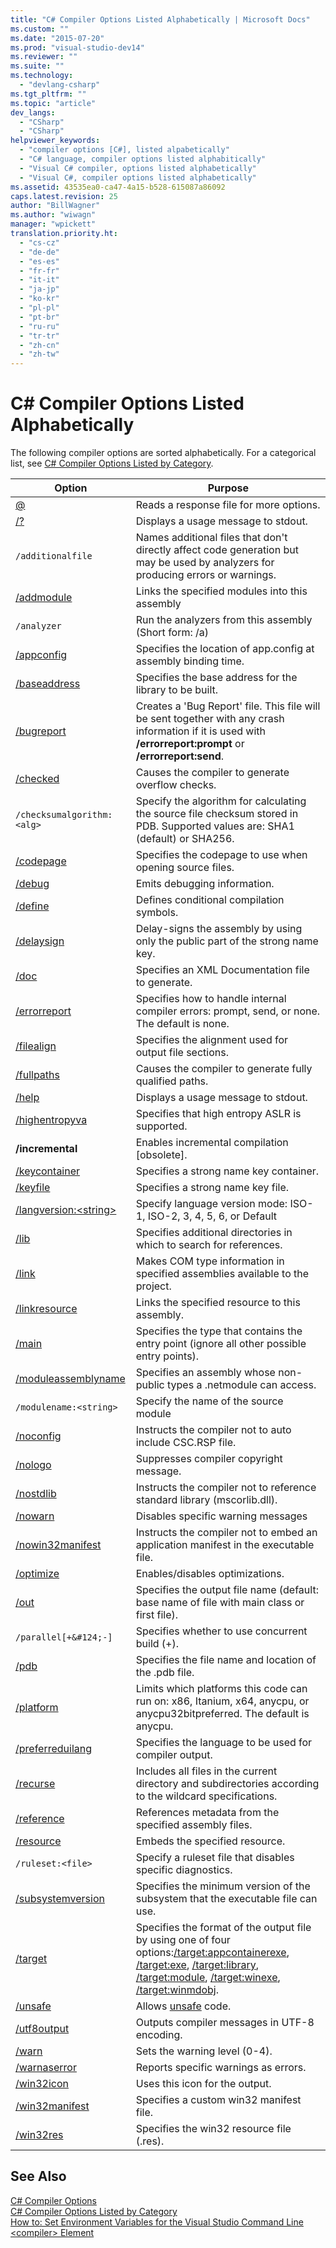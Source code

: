 ```yaml
---
title: "C# Compiler Options Listed Alphabetically | Microsoft Docs"
ms.custom: ""
ms.date: "2015-07-20"
ms.prod: "visual-studio-dev14"
ms.reviewer: ""
ms.suite: ""
ms.technology: 
  - "devlang-csharp"
ms.tgt_pltfrm: ""
ms.topic: "article"
dev_langs: 
  - "CSharp"
  - "CSharp"
helpviewer_keywords: 
  - "compiler options [C#], listed alpabetically"
  - "C# language, compiler options listed alphabitically"
  - "Visual C# compiler, options listed alphabetically"
  - "Visual C#, compiler options listed alphabetically"
ms.assetid: 43535ea0-ca47-4a15-b528-615087a86092
caps.latest.revision: 25
author: "BillWagner"
ms.author: "wiwagn"
manager: "wpickett"
translation.priority.ht: 
  - "cs-cz"
  - "de-de"
  - "es-es"
  - "fr-fr"
  - "it-it"
  - "ja-jp"
  - "ko-kr"
  - "pl-pl"
  - "pt-br"
  - "ru-ru"
  - "tr-tr"
  - "zh-cn"
  - "zh-tw"
---
```

# C# Compiler Options Listed Alphabetically
The following compiler options are sorted alphabetically. For a categorical list, see [C# Compiler Options Listed by Category](../../../csharp/language-reference/compiler-options/listed-by-category.md).  
  
|Option|Purpose|  
|------------|-------------|  
|[@](../../../csharp/language-reference/compiler-options/response-file-compiler-option.md)|Reads a response file for more options.|  
|[/?](../../../csharp/language-reference/compiler-options/help-compiler-option.md)|Displays a usage message to stdout.|  
|`/additionalfile`|Names additional files that don't directly affect code generation but may be used by analyzers for producing errors or warnings.|  
|[/addmodule](../../../csharp/language-reference/compiler-options/addmodule-compiler-option.md)|Links the specified modules into this assembly|  
|`/analyzer`|Run the analyzers from this assembly (Short form: /a)|  
|[/appconfig](../../../csharp/language-reference/compiler-options/appconfig-compiler-option.md)|Specifies the location of app.config at assembly binding time.|  
|[/baseaddress](../../../csharp/language-reference/compiler-options/baseaddress-compiler-option.md)|Specifies the base address for the library to be built.|  
|[/bugreport](../../../csharp/language-reference/compiler-options/bugreport-compiler-option.md)|Creates a 'Bug Report' file. This file will be sent together with any crash information if it is used with **/errorreport:prompt** or **/errorreport:send**.|  
|[/checked](../../../csharp/language-reference/compiler-options/checked-compiler-option.md)|Causes the compiler to generate overflow checks.|  
|`/checksumalgorithm:<alg>`|Specify the algorithm for calculating the source file checksum stored in PDB.  Supported values are: SHA1 (default) or SHA256.|  
|[/codepage](../../../csharp/language-reference/compiler-options/codepage-compiler-option.md)|Specifies the codepage to use when opening source files.|  
|[/debug](../../../csharp/language-reference/compiler-options/debug-compiler-option.md)|Emits debugging information.|  
|[/define](../../../csharp/language-reference/compiler-options/define-compiler-option.md)|Defines conditional compilation symbols.|  
|[/delaysign](../../../csharp/language-reference/compiler-options/delaysign-compiler-option.md)|Delay-signs the assembly by using only the public part of the strong name key.|  
|[/doc](../../../csharp/language-reference/compiler-options/doc-compiler-option.md)|Specifies an XML Documentation file to generate.|  
|[/errorreport](../../../csharp/language-reference/compiler-options/errorreport-compiler-option.md)|Specifies how to handle internal compiler errors: prompt, send, or none. The default is none.|  
|[/filealign](../../../csharp/language-reference/compiler-options/filealign-compiler-option.md)|Specifies the alignment used for output file sections.|  
|[/fullpaths](../../../csharp/language-reference/compiler-options/fullpaths-compiler-option.md)|Causes the compiler to generate fully qualified paths.|  
|[/help](../../../csharp/language-reference/compiler-options/help-compiler-option.md)|Displays a usage message to stdout.|  
|[/highentropyva](../../../csharp/language-reference/compiler-options/highentropyva-compiler-option.md)|Specifies that high entropy ASLR is supported.|  
|**/incremental**|Enables incremental compilation [obsolete].|  
|[/keycontainer](../../../csharp/language-reference/compiler-options/keycontainer-compiler-option.md)|Specifies a strong name key container.|  
|[/keyfile](../../../csharp/language-reference/compiler-options/keyfile-compiler-option.md)|Specifies a strong name key file.|  
|[/langversion:\<string>](../../../csharp/language-reference/compiler-options/langversion-compiler-option.md)|Specify language version mode: ISO-1, ISO-2, 3, 4, 5, 6, or Default|  
|[/lib](../../../csharp/language-reference/compiler-options/lib-compiler-option.md)|Specifies additional directories in which to search for references.|  
|[/link](../../../csharp/language-reference/compiler-options/link-compiler-option.md)|Makes COM type information in specified assemblies available to the project.|  
|[/linkresource](../../../csharp/language-reference/compiler-options/linkresource-compiler-option.md)|Links the specified resource to this assembly.|  
|[/main](../../../csharp/language-reference/compiler-options/main-compiler-option.md)|Specifies the type that contains the entry point (ignore all other possible entry points).|  
|[/moduleassemblyname](../../../csharp/language-reference/compiler-options/moduleassemblyname-compiler-option.md)|Specifies an assembly whose non-public types a .netmodule can access.|  
|`/modulename:<string>`|Specify the name of the source module|  
|[/noconfig](../../../csharp/language-reference/compiler-options/noconfig-compiler-option.md)|Instructs the compiler not to auto include CSC.RSP file.|  
|[/nologo](../../../csharp/language-reference/compiler-options/nologo-compiler-option.md)|Suppresses compiler copyright message.|  
|[/nostdlib](../../../csharp/language-reference/compiler-options/nostdlib-compiler-option.md)|Instructs the compiler not to reference standard library (mscorlib.dll).|  
|[/nowarn](../../../csharp/language-reference/compiler-options/nowarn-compiler-option.md)|Disables specific warning messages|  
|[/nowin32manifest](../../../csharp/language-reference/compiler-options/nowin32manifest-compiler-option.md)|Instructs the compiler not to embed an application manifest in the executable file.|  
|[/optimize](../../../csharp/language-reference/compiler-options/optimize-compiler-option.md)|Enables/disables optimizations.|  
|[/out](../../../csharp/language-reference/compiler-options/out-compiler-option.md)|Specifies the output file name (default: base name of file with main class or first file).|  
|`/parallel[+&#124;-]`|Specifies whether to use concurrent build (+).|  
|[/pdb](../../../csharp/language-reference/compiler-options/pdb-compiler-option.md)|Specifies the file name and location of the .pdb file.|  
|[/platform](../../../csharp/language-reference/compiler-options/platform-compiler-option.md)|Limits which platforms this code can run on: x86, Itanium, x64, anycpu, or anycpu32bitpreferred. The default is anycpu.|  
|[/preferreduilang](../../../csharp/language-reference/compiler-options/preferreduilang-compiler-option.md)|Specifies the language to be used for compiler output.|  
|[/recurse](../../../csharp/language-reference/compiler-options/recurse-compiler-option.md)|Includes all files in the current directory and subdirectories according to the wildcard specifications.|  
|[/reference](../../../csharp/language-reference/compiler-options/reference-compiler-option.md)|References metadata from the specified assembly files.|  
|[/resource](../../../csharp/language-reference/compiler-options/resource-compiler-option.md)|Embeds the specified resource.|  
|`/ruleset:<file>`|Specify a ruleset file that disables specific diagnostics.|  
|[/subsystemversion](../../../csharp/language-reference/compiler-options/subsystemversion-compiler-option.md)|Specifies the minimum version of the subsystem that the executable file can use.|  
|[/target](../../../csharp/language-reference/compiler-options/target-compiler-option.md)|Specifies the format of the output file by using one of four options:[/target:appcontainerexe](../../../csharp/language-reference/compiler-options/target-appcontainerexe-compiler-option.md), [/target:exe](../../../csharp/language-reference/compiler-options/target-exe-compiler-option.md), [/target:library](../../../csharp/language-reference/compiler-options/target-library-compiler-option.md), [/target:module](../../../csharp/language-reference/compiler-options/target-module-compiler-option.md), [/target:winexe](../../../csharp/language-reference/compiler-options/target-winexe-compiler-option.md),  [/target:winmdobj](../../../csharp/language-reference/compiler-options/target-winmdobj-compiler-option.md).|  
|[/unsafe](../../../csharp/language-reference/compiler-options/unsafe-compiler-option.md)|Allows [unsafe](../../../csharp/language-reference/keywords/unsafe.md) code.|  
|[/utf8output](../../../csharp/language-reference/compiler-options/utf8output-compiler-option.md)|Outputs compiler messages in UTF-8 encoding.|  
|[/warn](../../../csharp/language-reference/compiler-options/warn-compiler-option.md)|Sets the warning level (0-4).|  
|[/warnaserror](../../../csharp/language-reference/compiler-options/warnaserror-compiler-option.md)|Reports specific warnings as errors.|  
|[/win32icon](../../../csharp/language-reference/compiler-options/win32icon-compiler-option.md)|Uses this icon for the output.|  
|[/win32manifest](../../../csharp/language-reference/compiler-options/win32manifest-compiler-option.md)|Specifies a custom win32 manifest file.|  
|[/win32res](../../../csharp/language-reference/compiler-options/win32res-compiler-option.md)|Specifies the win32 resource file (.res).|  
  
## See Also  
 [C# Compiler Options](../../../csharp/language-reference/compiler-options/index.md)   
 [C# Compiler Options Listed by Category](../../../csharp/language-reference/compiler-options/listed-by-category.md)   
 [How to: Set Environment Variables for the Visual Studio Command Line](../../../csharp/language-reference/compiler-options/how-to-set-environment-variables-for-the-visual-studio-command-line.md)   
 [\<compiler> Element](http://msdn.microsoft.com/library/7a151659-b803-4c27-b5ce-1c4aa0d5a823)